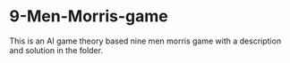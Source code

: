 # 9-Men-Morris-game
This is an AI game theory based nine men morris game with a description and solution in the folder.
